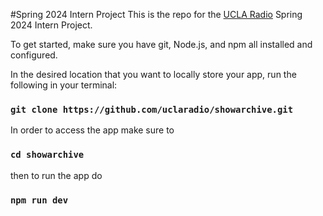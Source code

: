#Spring 2024 Intern Project
This is the repo for the [UCLA Radio](https://uclaradio.com/) Spring 2024 Intern Project.

To get started, make sure you have git, Node.js, and npm all installed and configured.

In the desired location that you want to locally store your app, run the following in your terminal:

### `git clone https://github.com/uclaradio/showarchive.git`

In order to access the app make sure to 

### `cd showarchive`

then to run the app do

### `npm run dev`